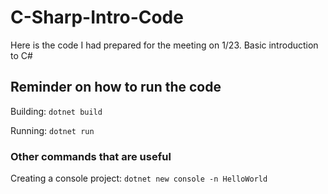 # C-Sharp-Intro-Code
Here is the code I had prepared for the meeting on 1/23. Basic introduction to C#

## Reminder on how to run the code

Building:
`dotnet build`

Running:
`dotnet run`

### Other commands that are useful

Creating a console project: `dotnet new console -n HelloWorld`
